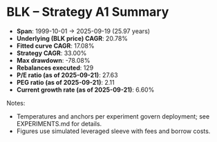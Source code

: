 # BLK – Strategy A1 Summary

- **Span**: 1999-10-01 → 2025-09-19 (25.97 years)
- **Underlying (BLK price) CAGR**: 20.78%
- **Fitted curve CAGR**: 17.08%
- **Strategy CAGR**: 33.00%
- **Max drawdown**: -78.08%
- **Rebalances executed**: 129
- **P/E ratio (as of 2025-09-21)**: 27.63
- **PEG ratio (as of 2025-09-21)**: 2.11
- **Current growth rate (as of 2025-09-21)**: 6.60%

Notes:

- Temperatures and anchors per experiment govern deployment; see EXPERIMENTS.md for details.
- Figures use simulated leveraged sleeve with fees and borrow costs.

